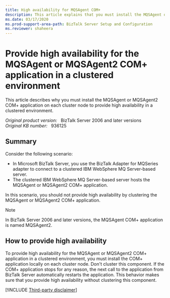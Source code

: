 ```yaml
---
title: High availability for MQSAgent COM+
description: This article explains that you must install the MQSAgent or MQSAgent2 COM+ application on each cluster node to provide high availability in a clustered environment.
ms.date: 03/17/2020
ms.prod-support-area-path: BizTalk Server Setup and Configuration
ms.reviewer: shaheera
---
```

# Provide high availability for the MQSAgent or MQSAgent2 COM+ application in a clustered environment

This article describes why you must install the MQSAgent or MQSAgent2 COM+ application on each cluster node to provide high availability in a clustered environment.

_Original product version:_ &nbsp; BizTalk Server 2006 and later versions  
_Original KB number:_ &nbsp; 936125

## Summary

Consider the following scenario:

- In Microsoft BizTalk Server, you use the BizTalk Adapter for MQSeries adapter to connect to a clustered IBM WebSphere MQ Server-based server.
- The clustered IBM WebSphere MQ Server-based server hosts the MQSAgent or MQSAgent2 COM+ application.

In this scenario, you should not provide high availability by clustering the MQSAgent or MQSAgent2 COM+ application.

> [!NOTE]
> In BizTalk Server 2006 and later versions, the MQSAgent COM+ application is named MQSAgent2.

## How to provide high availability

To provide high availability for the MQSAgent or MQSAgent2 COM+ application in a clustered environment, you must install the COM+ application locally on each cluster node. Don't cluster this component. If the COM+ application stops for any reason, the next call to the application from BizTalk Server automatically restarts the application. This behavior makes sure that you provide high availability without clustering this component.

[!INCLUDE [Third-party disclaimer](../../../includes/third-party-disclaimer.md)]
